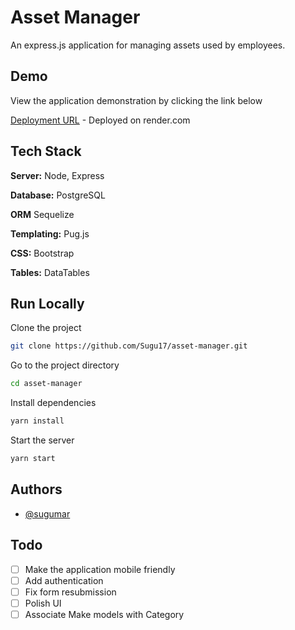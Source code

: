 
# Asset Manager

An express.js application for managing assets used by employees.


## Demo

View the application demonstration by clicking the link below

[Deployment URL](https://asset-management-application.onrender.com/) - Deployed on render.com

## Tech Stack


**Server:** Node, Express

**Database:** PostgreSQL

**ORM** Sequelize

**Templating:** Pug.js

**CSS:** Bootstrap

**Tables:** DataTables


## Run Locally

Clone the project

```bash
git clone https://github.com/Sugu17/asset-manager.git
```

Go to the project directory

```bash
cd asset-manager
```

Install dependencies

```bash
yarn install
```

Start the server

```bash
yarn start
```


## Authors

- [@sugumar](https://github.com/Sugu17)


## Todo
- [ ]  Make the application mobile friendly
- [ ]  Add authentication
- [ ]  Fix form resubmission
- [ ]  Polish UI
- [ ]  Associate Make models with Category
